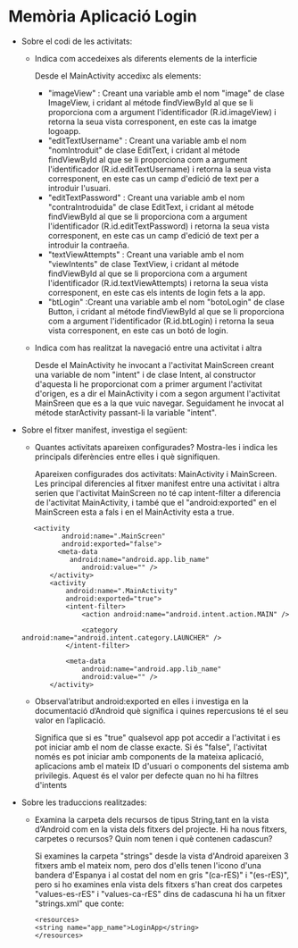 # Memòria Aplicació Login

- Sobre el codi de les activitats:

    - Indica com accedeixes als diferents elements de la interficie

       Desde el MainActivity accedixc als elements:
       - "imageView" : Creant una variable amb el nom "image" de clase ImageView, i cridant al métode findViewById al que se li proporciona com a argument l'identificador (R.id.imageView) i retorna la seua vista corresponent, en este cas la imatge logoapp.
       - "editTextUsername" : Creant una variable amb el nom "nomIntroduit" de clase EditText, i cridant al métode findViewById al que se li proporciona com a argument l'identificador (R.id.editTextUsername) i retorna la seua vista corresponent, en este cas un camp d'edició de text per a introduir l'usuari.
       - "editTextPassword" : Creant una variable amb el nom "contraIntroduida" de clase EditText, i cridant al métode findViewById al que se li proporciona com a argument l'identificador (R.id.editTextPassword) i retorna la seua vista corresponent, en este cas un camp d'edició de text per a introduir la contraeña.
       - "textViewAttempts" : Creant una variable amb el nom "viewIntents" de clase TextView, i cridant al métode findViewById al que se li proporciona com a argument l'identificador (R.id.textViewAttempts) i retorna la seua vista corresponent, en este cas els intents de login fets a la app.
       - "btLogin" :Creant una variable amb el nom "botoLogin" de clase Button, i cridant al métode findViewById al que se li proporciona com a argument l'identificador (R.id.btLogin) i retorna la seua vista corresponent, en este cas un botó de login.

    - Indica com has realitzat la navegació entre una activitat i altra
      
      Desde el MainActivity he invocant a l'activitat MainScreen creant una variable de nom "intent" i de clase Intent, al constructor d'aquesta li he proporcionat com a primer argument l'activitat d'origen, es a dir el MainActivity i com a segon argument l'activitat MainSreen que es a la que vuic navegar. Seguidament he invocat al métode starActivity passant-li la variable "intent". 


- Sobre el fitxer manifest, investiga el següent:

    - Quantes activitats apareixen configurades? Mostra-les i indica les principals diferències entre elles i què signifiquen.
    
        Apareixen configurades dos activitats: MainActivity i MainScreen.
        Les principal diferencies al fitxer manifest entre una activitat i altra serien que l'activitat MainScreen no té cap intent-filter a diferencia de l'activitat MainActivity, i també que el "android:exported" en el MainScreen esta a fals i en el MainActivity esta a true.


     ~~~
        <activity
               android:name=".MainScreen"
               android:exported="false">
              <meta-data
                 android:name="android.app.lib_name"
                    android:value="" />
            </activity>
            <activity
                android:name=".MainActivity"
                android:exported="true">
                <intent-filter>
                    <action android:name="android.intent.action.MAIN" />

                    <category android:name="android.intent.category.LAUNCHER" />
                </intent-filter>

                <meta-data
                    android:name="android.app.lib_name"
                    android:value="" />
            </activity>
    ~~~

    - Observal’atribut android:exported en elles i investiga en la documentació d’Android què significa i quines repercusions té el seu valor en l’aplicació.

        Significa que si es "true" qualsevol app pot accedir a l'activitat i es pot iniciar amb el nom de classe exacte.
        Si és "false", l'activitat només es pot iniciar amb components de la mateixa aplicació, aplicacions amb el mateix ID d'usuari o components del sistema amb privilegis. Aquest és el valor per defecte quan no hi ha filtres d'intents

- Sobre les traduccions realitzades:

    - Examina la carpeta dels recursos de tipus String,tant en la vista d’Android com en la vista dels fitxers del projecte. Hi ha nous fitxers, carpetes o recursos? Quin nom tenen i què contenen cadascun? 
    
        Si examines la carpeta "strings" desde la vista d'Android apareixen 3 fitxers amb el mateix nom, pero dos d'ells tenen l'icono d'una bandera d'Espanya i al costat del nom en gris "(ca-rES)" i "(es-rES)", pero si ho examines enla vista dels fitxers s'han creat dos carpetes "values-es-rES" i "values-ca-rES" dins de cadascuna hi ha un fitxer "strings.xml" que conte:

        ~~~
        <resources>
        <string name="app_name">LoginApp</string>
        </resources>
        ~~~


